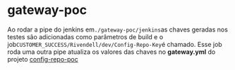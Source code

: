 # gateway-poc

Ao rodar a pipe do jenkins em`./gateway-poc/jenkins`as chaves geradas nos testes são adicionadas como parâmetros de build e o job`CUSTOMER_SUCCESS/Rivendell/dev/Config-Repo-Key`é chamado. Esse job roda uma outra pipe atualiza os valores das chaves no **gateway.yml** do projeto [config-repo-poc](https://github.com/axelaviloff/config-repo-poc)